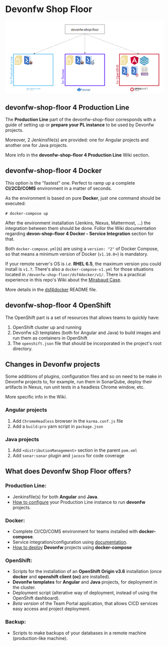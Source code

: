 # Devonfw Shop Floor

![](./readme/devonfw-shop-floor-arch.png)

## devonfw-shop-floor 4 Production Line

The **Production Line** part of the devonfw-shop-floor corresponds with a guide of setting up or **prepare your PL instance** to be used by Devonfw projects.

Moreover, 2 Jenkinsfile(s) are provided: one for Angular projects and another one for Java projects.

More info in the **devonfw-shop-floor 4 Production Line** Wiki section.

## devonfw-shop-floor 4 Docker

This option is the "fastest" one. Perfect to ramp up a complete **CI/2CD/COMS** environment in a matter of seconds.

As the environment is based on pure **Docker**, just one command should be executed:

`# docker-compose up`

After the environment installation (Jenkins, Nexus, Mattermost, ...) the integration between them should be done. Follor the Wiki documentation regarding **devon-shop-floor 4 Docker - Service Integration** section for that.

Both `docker-compose.yml`(s) are using a `version: "2"` of Docker Compose, so that means a minimum version of Docker (`v1.10.0+`) is mandatory.

If your remote server's OS is _i.e._ **RHEL 6.5**, the maximum version you could install is `v1.7`. There's also a `docker-compose-v1.yml` for those situations located in `/devonfw-shop-floor/dsf4docker/v1/`. There is a practical experience in this repo's Wiki about the [Mirabaud Case](https://github.com/devonfw/devonfw-shop-floor/wiki/mirabaud-cicd-environment-setup).

More details in the [dsf4docker](https://github.com/devonfw/devonfw-shop-floor/tree/master/dsf4docker) README file.

## devonfw-shop-floor 4 OpenShift

The OpenShift part is a set of resources that allows teams to quickly have:

1. OpenShift cluster up and running
2. Devonfw s2i templates (both for Angular and Java) to build images and run them as containers in OpenShift
3. The `openshift.json` file that should be incorporated in the project's root directory.

## Changes in Devonfw projects

Some additions of plugins, configuration files and so on need to be make in Devonfw projects to, for example, run them in SonarQube, deploy their artifacts in Nexus, run unit tests in a headless Chrome window, etc.

More specific info in the Wiki.

### Angular projects

1. Add `ChromeHeadless` browser in the `karma.conf.js` file
2. Add a `build:pro` yarn script in `package.json`

### Java projects

1. Add `<distributionManagement>` section in the parent `pom.xml`
2. Add `sonar:sonar` plugin and `jacoco` for code coverage


## What does **Devonfw Shop Floor** offers?

### Production Line:
- Jenkinsfile(s) for both **Angular** and **Java**.
- [How to configure](https://github.com/devonfw/devonfw-shop-floor/wiki/devonfw-shop-floor-4-production-line-environment) your Production Line instance to run **devonfw** projects.

### Docker:
- Complete CI/CD/COMS environment for teams installed with **docker-compose**.
- Service integration/configuration using [documentation](https://github.com/devonfw/devonfw-shop-floor/wiki/devonfw-shop-floor-4-docker).
- [How to deploy](https://github.com/devonfw/devonfw-shop-floor/tree/master/dsf4docker/devonfw-deployment) **Devonfw** projects using **docker-compose**

### OpenShift:
- Scripts for the installation of an **OpenShift Origin v3.6** installation (once **docker** and **openshift client (oc)** are installed).
- **Devonfw templates** for **Angular** and **Java** projects, for deployment in the cluster.
- Deployment script (alterative way of deployment, instead of using the OpenShift dashboard).
- *Beta version* of the Team Portal application, that allows CICD services easy access and project deployment.

### Backup:
- Scripts to make backups of your databases in a remote machine (production-like machine).